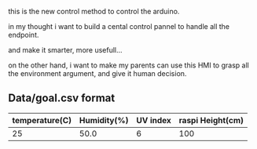 this is the new control method to control the arduino.

in my thought i want to build a cental control pannel to handle all the endpoint.

and make it smarter, more usefull...

on the other hand, i want to make my parents can use this HMI to grasp all the environment argument, and give it human decision.

## Data/goal.csv format
|temperature(C)|Humidity(%)|UV index|raspi Height(cm)|
|-|-|-|-|
|25|50.0|6|100|